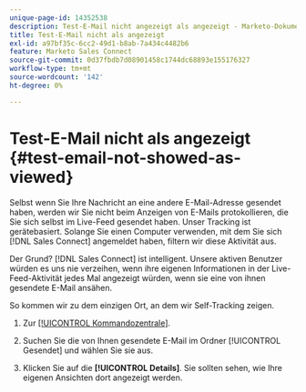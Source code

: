 ```yaml
---
unique-page-id: 14352538
description: Test-E-Mail nicht angezeigt als angezeigt - Marketo-Dokumente - Produktdokumentation
title: Test-E-Mail nicht als angezeigt
exl-id: a97bf35c-6cc2-49d1-b8ab-7a434c4482b6
feature: Marketo Sales Connect
source-git-commit: 0d37fbdb7d08901458c1744dc68893e155176327
workflow-type: tm+mt
source-wordcount: '142'
ht-degree: 0%

---
```


# Test-E-Mail nicht als angezeigt {#test-email-not-showed-as-viewed}

Selbst wenn Sie Ihre Nachricht an eine andere E-Mail-Adresse gesendet haben, werden wir Sie nicht beim Anzeigen von E-Mails protokollieren, die Sie sich selbst im Live-Feed gesendet haben. Unser Tracking ist gerätebasiert. Solange Sie einen Computer verwenden, mit dem Sie sich [!DNL Sales Connect] angemeldet haben, filtern wir diese Aktivität aus.

Der Grund? [!DNL Sales Connect] ist intelligent. Unsere aktiven Benutzer würden es uns nie verzeihen, wenn ihre eigenen Informationen in der Live-Feed-Aktivität jedes Mal angezeigt würden, wenn sie eine von ihnen gesendete E-Mail ansähen.

So kommen wir zu dem einzigen Ort, an dem wir Self-Tracking zeigen.

1. Zur [[!UICONTROL Kommandozentrale]](https://toutapp.com/).

1. Suchen Sie die von Ihnen gesendete E-Mail im Ordner [!UICONTROL Gesendet] und wählen Sie sie aus.

1. Klicken Sie auf die **[!UICONTROL Details]**. Sie sollten sehen, wie Ihre eigenen Ansichten dort angezeigt werden.
